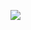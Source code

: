 [![](https://jitpack.io/v/Talleshts/desafioDataBinding.svg)](https://jitpack.io/#Talleshts/desafioDataBinding)
